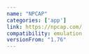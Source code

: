 ```yaml
---
name: "NPCAP"
categories: ['app']
link: https://npcap.com/
compatibility: emulation
versionFrom: "1.76"
---
```


